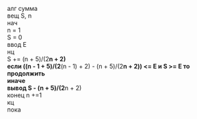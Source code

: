 алг сумма  
вещ S, n  
нач  
n = 1  
S = 0  
ввод E  
нц  
S += (n + 5)/(2**n + 2)  
если ((n - 1 + 5)/(2**(n - 1) + 2) - (n + 5)/(2**n + 2)) <= E и S >= E то  
продолжить  
иначе  
вывод S - (n + 5)/(2**n + 2)  
конец
n +=1  
кц  
пока 
